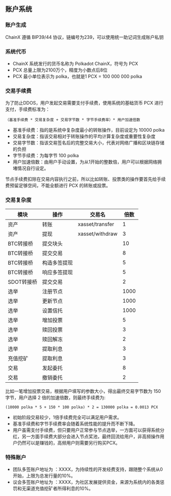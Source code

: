 ## 账户系统

### 账户生成

ChainX 遵循 BIP39/44 协议，链编号为239，可以使用统一助记词生成账户私钥

### 系统代币

- ChainX 系统发行的货币名称为 Polkadot ChainX，符号为 PCX
- PCX 总量上限为2100万个，精度为小数点后8位
- PCX 最小单位表示为 polka，也就是1 PCX = 100 000 000 polka

### 交易手续费

为了防止DDOS，用户发起交易需要支付手续费，使用系统的基础货币 PCX 进行支付，手续费标准为：

`（基准手续费 * 交易复杂度 + 交易字节数 * 字节手续费率）* 用户加速倍数`

* 基准手续费：指的是系统中复杂度最小的转账操作，目前设定为 10000 polka
* 交易复杂度：指该交易相对于转账操作的平均计算复杂度或重要性复杂度
* 交易字节数：指该交易签名后的完整交易大小，代表对网络广播和区块链存储的负担
* 字节手续费：为每字节 100 polka
* 用户加速倍数：由用户手动设置，为从1开始的整数倍，用户可以根据网络拥堵情况自行设定。

节点手续费扣除在交易内容执行之前，所以比如转账、投票类的操作要首先给手续费预留足够空间，不能全额进行 PCX 的转账或投票。

### 交易复杂度

| 模块 | 操作 | 交易名 | 倍数 |
| ---- | ---- | ---- | ----|
| 资产 | 转账 | xasset/transfer | 1 |
| 资产 | 提现 | xasset/withdraw | 3 |
| BTC转接桥 | 提交块头 | | 10 |
| BTC转接桥 | 提交交易 | | 8 |
| BTC转接桥 | 构造多签提现 | | 5 |
| BTC转接桥 | 响应多签提现 | | 5 |
| SDOT转接桥 | 提交交易 | | 2 |
| 选举 | 注册节点 | | 1000 |
| 选举 | 更新节点 | | 1000 |
| 选举 | 设置信托 | | 1000 |
| 选举 | 增加投票 | | 5 |
| 选举 | 赎回投票 | | 3 |
| 选举 | 赎回解冻 | | 2 |
| 选举 | 提取利息 | | 3 |
| 充值挖矿 | 提取利息 | | 3 |
| 交易 | 发起委托 | | 8 |
| 交易 | 撤销委托 | | 2 |

比如一笔增加投票交易，根据用户填写的参数大小，得出最终交易字节数为 150 字节，用户选择 2 倍的加速倍数，则最终手续费为:

`(10000 polka * 5 + 150 * 100 polka) * 2 = 130000 polka = 0.0013 PCX`

- 初始阶段交易较少，1倍手续费完全可以满足用户需求。
- 基准手续费和字节手续费率会随着系统性能的提升而不断下降。
- 用户虽需支付手续费，但只要用户正常参与节点选举，一方面可以获得系统分红，另一方面手续费大部分会进入节点奖池，最终回流给用户，非高频操作用户仍然可以是赚钱的，高频用户则需要另行购买PCX。

### 特殊账户

* 团队多签账户地址为 ：XXXX，为持续性的开发经费支持，跟随整个系统从0开始，上限为总发行量的10%。
* 议会多签账户地址为 ：XXXX，为社区发展提供资金，来源为系统内的各类惩罚和无渠道充值挖矿者所得利息的10%。